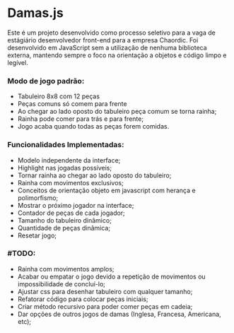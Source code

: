 # Damas.js

Este é um projeto desenvolvido como processo seletivo para a vaga de estágiário desenvolvedor 
front-end para a empresa Chaordic. Foi desenvolvido em JavaScript sem a utilização de nenhuma 
biblioteca externa, mantendo sempre o foco na orientação a objetos e código limpo e legível.

### Modo de jogo padrão:

* Tabuleiro 8x8 com 12 peças
* Peças comuns só comem para frente
* Ao chegar ao lado oposto do tabuleiro peça comum se torna rainha;
* Rainha pode comer para trás e para frente;
* Jogo acaba quando todas as peças forem comidas.


### Funcionalidades Implementadas:

* Modelo independente da interface;
* Highlight nas jogadas possíveis;
* Tornar rainha ao chegar ao lado oposto do tabuleiro;
* Rainha com movimentos exclusivos;
* Conceitos de orientação objeto em javascript com herança e polimorfismo;
* Mostrar o próximo jogador na interface;
* Contador de peças de cada jogador;
* Tamanho do tabuleiro dinâmico;
* Quantidade de peças dinâmica;
* Resetar jogo;

### #TODO:

* Rainha com movimentos amplos;
* Acabar ou empatar o jogo devido a repetição de movimentos ou impossibilidade de concluí-lo;
* Ajustar css para desenhar tabuleiro com qualquer tamanho;
* Refatorar código para colocar peças iniciais;
* Criar método recursivo para poder comer peças em cadeia;
* Dar opções de outros jogos de damas (Inglesa, Francesa, Americana, etc);
